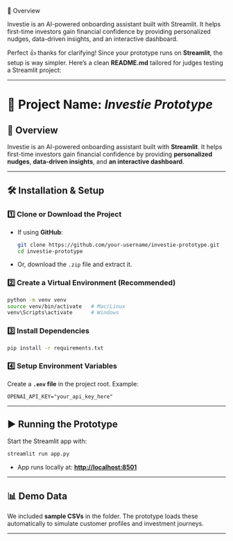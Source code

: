 🚀 Overview

Investie is an AI-powered onboarding assistant built with Streamlit.
It helps first-time investors gain financial confidence by providing personalized nudges, data-driven insights, and an interactive dashboard.

Perfect 👍 thanks for clarifying! Since your prototype runs on **Streamlit**, the setup is way simpler.
Here’s a clean **README.md** tailored for judges testing a Streamlit project:

---

# 📌 Project Name: *Investie Prototype*

## 🚀 Overview

Investie is an AI-powered onboarding assistant built with **Streamlit**.
It helps first-time investors gain financial confidence by providing **personalized nudges**, **data-driven insights**, and **an interactive dashboard**.

---

## 🛠️ Installation & Setup

### 1️⃣ Clone or Download the Project

* If using **GitHub**:

  ```bash
  git clone https://github.com/your-username/investie-prototype.git
  cd investie-prototype
  ```
* Or, download the `.zip` file and extract it.

### 2️⃣ Create a Virtual Environment (Recommended)

```bash
python -m venv venv
source venv/bin/activate   # Mac/Linux
venv\Scripts\activate      # Windows
```

### 3️⃣ Install Dependencies

```bash
pip install -r requirements.txt
```

### 4️⃣ Setup Environment Variables

Create a **`.env` file** in the project root. Example:

```
OPENAI_API_KEY="your_api_key_here"
```

---

## ▶️ Running the Prototype

Start the Streamlit app with:

```bash
streamlit run app.py
```

* App runs locally at: **[http://localhost:8501](http://localhost:8501)**

---

## 📊 Demo Data

We included **sample CSVs** in the folder.
The prototype loads these automatically to simulate customer profiles and investment journeys.

---

